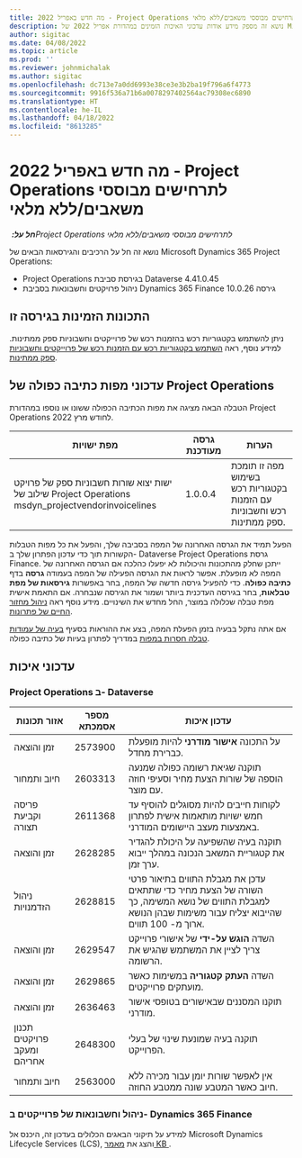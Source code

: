 ```yaml
---
title: מה חדש באפריל 2022 - Project Operations לתרחישים מבוססי משאבים/ללא מלאי
description: נושא זה מספק מידע אודות עדכוני האיכות הזמינים במהדורת אפריל 2022 של Microsoft Dynamics 365 Project Operations עבור תרחישים מבוססי-משאב/לא במלאי.
author: sigitac
ms.date: 04/08/2022
ms.topic: article
ms.prod: ''
ms.reviewer: johnmichalak
ms.author: sigitac
ms.openlocfilehash: dc713e7a0dd6993e38ce3e3b2ba19f796a6f4773
ms.sourcegitcommit: 9916f536a71b6a0078297402564ac79308ec6890
ms.translationtype: HT
ms.contentlocale: he-IL
ms.lasthandoff: 04/18/2022
ms.locfileid: "8613285"
---
```

# <a name="whats-new-april-2022---project-operations-for-resourcenon-stocked-based-scenarios"></a>מה חדש באפריל 2022 - Project Operations לתרחישים מבוססי משאבים/ללא מלאי

_**חל על:** ‏Project Operations לתרחישים מבוססי משאבים/ללא מלאי_

נושא זה חל על הרכיבים והגירסאות הבאים של Microsoft Dynamics 365 Project Operations:

- Project Operations בגירסת סביבת Dataverse 4.41.0.45
- ניהול פרויקטים וחשבונאות בסביבת Dynamics 365 Finance גירסה 10.0.26

## <a name="features-included-in-this-release"></a>התכונות הזמינות בגירסה זו

ניתן להשתמש בקטגוריות רכש בהזמנות רכש של פרוייקטים וחשבוניות ספק ממתינות. למידע נוסף, ראה [השתמש בקטגוריות רכש עם הזמנות רכש של פרוייקטים וחשבוניות ספק ממתינות](configure-procurement-categories.md).

## <a name="project-operations-dual-write-maps-updates"></a>עדכוני מפות כתיבה כפולה של Project Operations

הטבלה הבאה מציגה את מפות הכתיבה הכפולה ששונו או נוספו במהדורת Project Operations לחודש מרץ 2022.

| מפת ישויות | גרסה מעודכנת | הערות  |
| -------------- | ------------------- | ------------|
| ישות יצוא שורות חשבוניות ספק של פרויקט שילוב של Project Operations‏ ‏‎‏‎msdyn\_projectvendorinvoicelines‎‏‎ | 1.0.0.4 | מפה זו תומכת בשימוש בקטגוריות רכש עם הזמנות רכש וחשבוניות ספק ממתינות. |

הפעל תמיד את הגרסה האחרונה של המפה בסביבה שלך, והפעל את כל מפות הטבלות הקשורות תוך כדי עדכון הפתרון שלך ב- Dataverse Project Operations גרסת Finance. ייתכן שחלק מהתכונות והיכולות לא יפעלו כהלכה אם הגרסה האחרונה של המפה לא מופעלת. אפשר לראות את הגרסה הפעילה של המפה בעמודה **גרסה** בדף **כתיבה כפולה**. כדי להפעיל גירסה חדשה של המפה, בחר באפשרות **גירסאות של מפת טבלאות**, בחר בגירסה העדכנית ביותר ושמור את הגירסה שנבחרה. אם התאמת אישית מפת טבלה שכלולה במוצר, החל מחדש את השינויים. מידע נוסף ראה [ניהול מחזור החיים של פתרונות](/dynamics365/fin-ops-core/dev-itpro/data-entities/dual-write/app-lifecycle-management).

אם אתה נתקל בבעיה בזמן הפעלת המפה, בצע את ההוראות בסעיף [בעיה של עמודות טבלה חסרות במפות](/dynamics365/fin-ops-core/dev-itpro/data-entities/dual-write/dual-write-troubleshooting-finops-upgrades#missing-table-columns-issue-on-maps) במדריך לפתרון בעיות של כתיבה כפולה.

## <a name="quality-updates"></a>עדכוני איכות

### <a name="project-operations-on-dataverse"></a>Project Operations ב- Dataverse

| אזור תכונות | מספר אסמכתא | עדכון איכות |
| ------------ | ---------------- | -------------- |
| זמן והוצאה | 2573900 | על התכונה **אישור מודרני** להיות מופעלת כברירת מחדל. |
| חיוב ותמחור | 2603313 | תוקנה שגיאת רשומה כפולה שמנעה הוספה של שורות הצעת מחיר וסעיפי חוזה עם מוצר. |
| פריסה וקביעת תצורה | 2611368 | לקוחות חייבים להיות מסוגלים להוסיף עד חמש ישויות מותאמות אישית לפתרון באמצעות מעצב היישומים המודרני. |
| זמן והוצאה | 2628285 | תוקנה בעיה שהשפיעה על היכולת להגדיר את קטגוריית המשאב הנכונה במהלך ייבוא ערך זמן. |
|   ניהול הזדמנויות| 2628815 | עדכן את מגבלת התווים בתיאור פרטי השורה של הצעת מחיר כדי שתתאים למגבלת התווים של נושא המשימה, כך שהייבוא יצליח עבור משימות שבהן הנושא ארוך מ- 100 תווים. |
| זמן והוצאה| 2629547 | השדה **הוגש על-ידי** של אישורי פרוייקט צריך לציין את המשתמש שהגיש את הרשומה. |
| זמן והוצאה| 2629865 | השדה **העתק קטגוריה** במשימות כאשר מועתקים פרוייקטים. |
| זמן והוצאה| 2636463 | תוקנו המסננים שבאישורים בטופסי אישור מודרני. |
| ‏‫תכנון פרויקטים ומעקב אחריהם | 2648300 | תוקנה בעיה שמונעת שינוי של בעלי הפרוייקט. |
| חיוב ותמחור | 2563000 | אין לאפשר שורות יומן עבור מכירה ללא חיוב כאשר המטבע שונה ממטבע החוזה. |

### <a name="project-management-and-accounting-in-dynamics-365-finance"></a>ניהול וחשבונאות של פרוייקטים ב- Dynamics 365 Finance

למידע על תיקוני הבאגים הכלולים בעדכון זה, היכנס אל Microsoft Dynamics Lifecycle Services‏ (LCS), והצג את [מאמר KB ](https://fix.lcs.dynamics.com/Issue/Details?bugId=662864).
